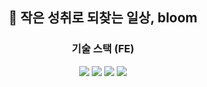 <div align="center">
   <h2>
      🌷 작은 성취로 되찾는 일상, bloom
   </h2>
</div>

<div align="center">
   <h3>
      기술 스택 (FE)
   </h3>
   <img src="https://img.shields.io/badge/TypeScript-3178c6?logo=typescript&logoColor=ffffff">
   <img src="https://img.shields.io/badge/React_Native-61dafb?logo=React&logoColor=ffffff">
   <img src="https://img.shields.io/badge/Recoil-3578e5?logo=recoil&logoColor=ffffff">
   <img src="https://img.shields.io/badge/styled--components-db7093?logo=styled-components&logoColor=ffffff">
</div>
